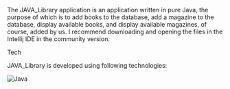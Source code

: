 The JAVA_Library application is an application written in pure Java, the purpose of which is to add books to the database, add a magazine to the database, display available books, and display available magazines, of course, added by us. I recommend downloading and opening the files in the Intellij IDE in the community version.

Tech


JAVA_Library is developed using following technologies:





![Java](https://img.shields.io/badge/java-%23ED8B00.svg?style=for-the-badge&logo=openjdk&logoColor=white)
